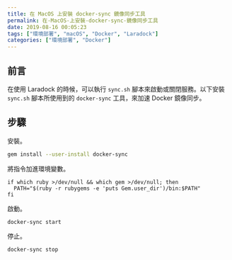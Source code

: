 ```yaml
---
title: 在 MacOS 上安裝 docker-sync 鏡像同步工具
permalink: 在-MacOS-上安裝-docker-sync-鏡像同步工具
date: 2019-08-16 00:05:23
tags: ["環境部署", "macOS", "Docker", "Laradock"]
categories: ["環境部署", "Docker"]
---
```


## 前言

在使用 Laradock 的時候，可以執行 `sync.sh` 腳本來啟動或關閉服務。以下安裝 `sync.sh` 腳本所使用到的 `docker-sync` 工具，來加速 Docker 鏡像同步。

## 步驟

安裝。

```BASH
gem install --user-install docker-sync
```

將指令加進環境變數。

```ENV
if which ruby >/dev/null && which gem >/dev/null; then
  PATH="$(ruby -r rubygems -e 'puts Gem.user_dir')/bin:$PATH"
fi
```

啟動。

```ENV
docker-sync start
```

停止。

```ENV
docker-sync stop
```
